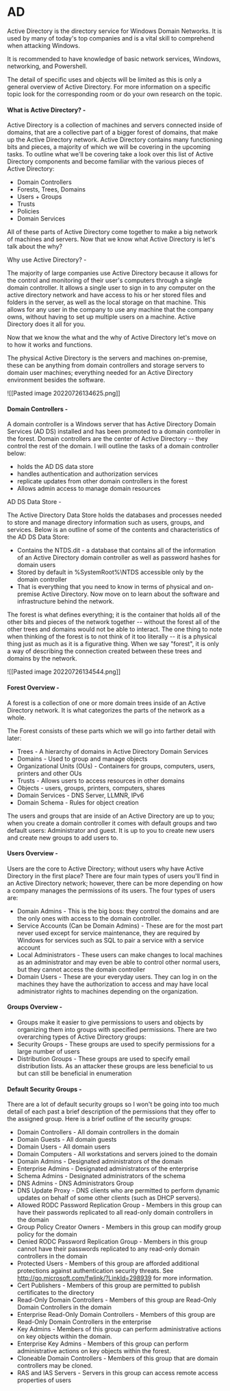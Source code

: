 # AD

Active Directory is the directory service for Windows Domain Networks. It is used by many of today's top companies and is a vital skill to comprehend when attacking Windows.

It is recommended to have knowledge of basic network services, Windows, networking, and Powershell.

The detail of specific uses and objects will be limited as this is only a general overview of Active Directory. For more information on a specific topic look for the corresponding room or do your own research on the topic.

#### What is Active Directory? -

Active Directory is a collection of machines and servers connected inside of domains, that are a collective part of a bigger forest of domains, that make up the Active Directory network. Active Directory contains many functioning bits and pieces, a majority of which we will be covering in the upcoming tasks. To outline what we'll be covering take a look over this list of Active Directory components and become familiar with the various pieces of Active Directory:

* Domain Controllers
* Forests, Trees, Domains
* Users + Groups
* Trusts
* Policies
* Domain Services

All of these parts of Active Directory come together to make a big network of machines and servers. Now that we know what Active Directory is let's talk about the why?

Why use Active Directory? -

The majority of large companies use Active Directory because it allows for the control and monitoring of their user's computers through a single domain controller. It allows a single user to sign in to any computer on the active directory network and have access to his or her stored files and folders in the server, as well as the local storage on that machine. This allows for any user in the company to use any machine that the company owns, without having to set up multiple users on a machine. Active Directory does it all for you.

Now that we know the what and the why of Active Directory let's move on to how it works and functions.

The physical Active Directory is the servers and machines on-premise, these can be anything from domain controllers and storage servers to domain user machines; everything needed for an Active Directory environment besides the software.

!\[\[Pasted image 20220726134625.png]]

#### Domain Controllers -

A domain controller is a Windows server that has Active Directory Domain Services (AD DS) installed and has been promoted to a domain controller in the forest. Domain controllers are the center of Active Directory -- they control the rest of the domain. I will outline the tasks of a domain controller below:

* holds the AD DS data store
* handles authentication and authorization services
* replicate updates from other domain controllers in the forest
* Allows admin access to manage domain resources

AD DS Data Store -

The Active Directory Data Store holds the databases and processes needed to store and manage directory information such as users, groups, and services. Below is an outline of some of the contents and characteristics of the AD DS Data Store:

* Contains the NTDS.dit - a database that contains all of the information of an Active Directory domain controller as well as password hashes for domain users
* Stored by default in %SystemRoot%\NTDS accessible only by the domain controller
* That is everything that you need to know in terms of physical and on-premise Active Directory. Now move on to learn about the software and infrastructure behind the network.

The forest is what defines everything; it is the container that holds all of the other bits and pieces of the network together -- without the forest all of the other trees and domains would not be able to interact. The one thing to note when thinking of the forest is to not think of it too literally -- it is a physical thing just as much as it is a figurative thing. When we say "forest", it is only a way of describing the connection created between these trees and domains by the network.

!\[\[Pasted image 20220726134544.png]]

#### Forest Overview -

A forest is a collection of one or more domain trees inside of an Active Directory network. It is what categorizes the parts of the network as a whole.

The Forest consists of these parts which we will go into farther detail with later:

* Trees - A hierarchy of domains in Active Directory Domain Services
* Domains - Used to group and manage objects
* Organizational Units (OUs) - Containers for groups, computers, users, printers and other OUs
* Trusts - Allows users to access resources in other domains
* Objects - users, groups, printers, computers, shares
* Domain Services - DNS Server, LLMNR, IPv6
* Domain Schema - Rules for object creation

The users and groups that are inside of an Active Directory are up to you; when you create a domain controller it comes with default groups and two default users: Administrator and guest. It is up to you to create new users and create new groups to add users to.

#### Users Overview -

Users are the core to Active Directory; without users why have Active Directory in the first place? There are four main types of users you'll find in an Active Directory network; however, there can be more depending on how a company manages the permissions of its users. The four types of users are:

* Domain Admins - This is the big boss: they control the domains and are the only ones with access to the domain controller.
* Service Accounts (Can be Domain Admins) - These are for the most part never used except for service maintenance, they are required by Windows for services such as SQL to pair a service with a service account
* Local Administrators - These users can make changes to local machines as an administrator and may even be able to control other normal users, but they cannot access the domain controller
* Domain Users - These are your everyday users. They can log in on the machines they have the authorization to access and may have local administrator rights to machines depending on the organization.

#### Groups Overview -

* Groups make it easier to give permissions to users and objects by organizing them into groups with specified permissions. There are two overarching types of Active Directory groups:
* Security Groups - These groups are used to specify permissions for a large number of users
* Distribution Groups - These groups are used to specify email distribution lists. As an attacker these groups are less beneficial to us but can still be beneficial in enumeration

#### Default Security Groups -

There are a lot of default security groups so I won't be going into too much detail of each past a brief description of the permissions that they offer to the assigned group. Here is a brief outline of the security groups:

* Domain Controllers - All domain controllers in the domain
* Domain Guests - All domain guests
* Domain Users - All domain users
* Domain Computers - All workstations and servers joined to the domain
* Domain Admins - Designated administrators of the domain
* Enterprise Admins - Designated administrators of the enterprise
* Schema Admins - Designated administrators of the schema
* DNS Admins - DNS Administrators Group
* DNS Update Proxy - DNS clients who are permitted to perform dynamic updates on behalf of some other clients (such as DHCP servers).
* Allowed RODC Password Replication Group - Members in this group can have their passwords replicated to all read-only domain controllers in the domain
* Group Policy Creator Owners - Members in this group can modify group policy for the domain
* Denied RODC Password Replication Group - Members in this group cannot have their passwords replicated to any read-only domain controllers in the domain
* Protected Users - Members of this group are afforded additional protections against authentication security threats. See http://go.microsoft.com/fwlink/?LinkId=298939 for more information.
* Cert Publishers - Members of this group are permitted to publish certificates to the directory
* Read-Only Domain Controllers - Members of this group are Read-Only Domain Controllers in the domain
* Enterprise Read-Only Domain Controllers - Members of this group are Read-Only Domain Controllers in the enterprise
* Key Admins - Members of this group can perform administrative actions on key objects within the domain.
* Enterprise Key Admins - Members of this group can perform administrative actions on key objects within the forest.
* Cloneable Domain Controllers - Members of this group that are domain controllers may be cloned.
* RAS and IAS Servers - Servers in this group can access remote access properties of users
